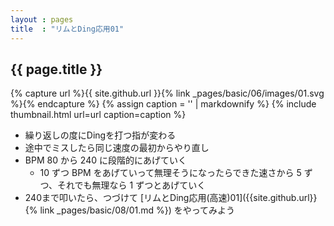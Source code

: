 ```yaml
---
layout : pages
title  : "リムとDing応用01"
---
```


## {{ page.title }}

{% capture url %}{{ site.github.url }}{% link _pages/basic/06/images/01.svg %}{% endcapture %}
{% assign caption = '' | markdownify %}
{% include thumbnail.html url=url caption=caption %}

* 繰り返しの度にDingを打つ指が変わる
* 途中でミスしたら同じ速度の最初からやり直し
* BPM 80 から 240 に段階的にあげていく
  * 10 ずつ BPM をあげていって無理そうになったらできた速さから 5 ずつ、それでも無理なら 1 ずつとあげていく
* 240まで叩いたら、つづけて [リムとDing応用(高速)01]({{site.github.url}}{% link _pages/basic/08/01.md %}) をやってみよう
